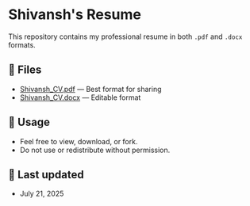 # Shivansh's Resume
This repository contains my professional resume in both `.pdf` and `.docx` formats.

## 📂 Files
- [Shivansh_CV.pdf](./Shivansh_CV.pdf) — Best format for sharing
- [Shivansh_CV.docx](./Shivansh_CV.docx) — Editable format

## 🔗 Usage
- Feel free to view, download, or fork.
- Do not use or redistribute without permission.

## 📌 Last updated
- July 21, 2025